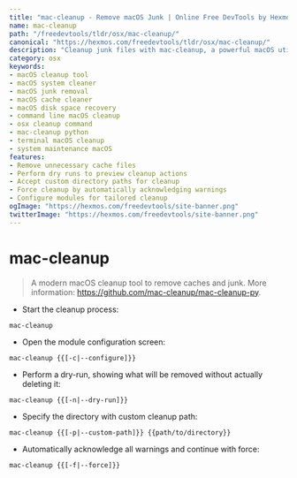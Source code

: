 ```yaml
---
title: "mac-cleanup - Remove macOS Junk | Online Free DevTools by Hexmos"
name: mac-cleanup
path: "/freedevtools/tldr/osx/mac-cleanup/"
canonical: "https://hexmos.com/freedevtools/tldr/osx/mac-cleanup/"
description: "Cleanup junk files with mac-cleanup, a powerful macOS utility. Reclaim disk space by removing caches and unnecessary files. Free online tool, no registration required."
category: osx
keywords:
- macOS cleanup tool
- macOS system cleaner
- macOS junk removal
- macOS cache cleaner
- macOS disk space recovery
- command line macOS cleanup
- osx cleanup command
- mac-cleanup python
- terminal macOS cleanup
- system maintenance macOS
features:
- Remove unnecessary cache files
- Perform dry runs to preview cleanup actions
- Accept custom directory paths for cleanup
- Force cleanup by automatically acknowledging warnings
- Configure modules for tailored cleanup
ogImage: "https://hexmos.com/freedevtools/site-banner.png"
twitterImage: "https://hexmos.com/freedevtools/site-banner.png"
---
```


# mac-cleanup

> A modern macOS cleanup tool to remove caches and junk.
> More information: <https://github.com/mac-cleanup/mac-cleanup-py>.

- Start the cleanup process:

`mac-cleanup`

- Open the module configuration screen:

`mac-cleanup {{[-c|--configure]}}`

- Perform a dry-run, showing what will be removed without actually deleting it:

`mac-cleanup {{[-n|--dry-run]}}`

- Specify the directory with custom cleanup path:

`mac-cleanup {{[-p|--custom-path]}} {{path/to/directory}}`

- Automatically acknowledge all warnings and continue with force:

`mac-cleanup {{[-f|--force]}}`
